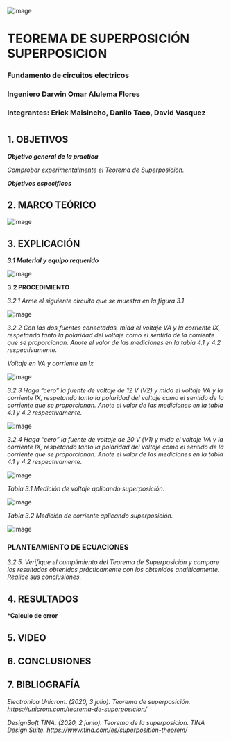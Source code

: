 ![image](https://user-images.githubusercontent.com/85728185/122873688-b1ff8480-d2f7-11eb-8db4-6c559deb9572.png)

# TEOREMA DE SUPERPOSICIÓN SUPERPOSICION

### Fundamento de circuitos electricos
### Ingeniero  Darwin Omar Alulema Flores

### Integrantes: Erick Maisincho, Danilo Taco, David Vasquez
#

## 1. OBJETIVOS

***Objetivo general de la practica***

_Comprobar experimentalmente el Teorema de Superposición._


***Objetivos especificos***



## 2. MARCO TEÓRICO 

![image](https://user-images.githubusercontent.com/84418933/125886098-1f10f1ed-f539-4b0f-a6ad-93e317228524.png)

## 3. EXPLICACIÓN

***3.1 Material y equipo requerido***

![image](https://user-images.githubusercontent.com/85259801/125874494-e5c47a45-8d5a-419b-9e12-74c3b6836b6e.png)


**3.2 PROCEDIMIENTO**

_3.2.1 Arme el siguiente circuito que se muestra en la figura 3.1_


![image](https://user-images.githubusercontent.com/85259801/125874582-3f35c5d8-a1e4-4b0b-922b-1fe97c6db8a9.png)


_3.2.2 Con las dos fuentes conectadas, mida el voltaje VA y la corriente IX, respetando
tanto la polaridad del voltaje como el sentido de la corriente que se proporcionan. Anote
el valor de las mediciones en la tabla 4.1 y 4.2 respectivamente._

_Voltaje en VA y corriente en Ix_

![image](https://user-images.githubusercontent.com/85259801/125901145-76b90561-84b7-4767-8208-6231e46f0449.png)


_3.2.3 Haga “cero” la fuente de voltaje de 12 V (V2) y mida el voltaje VA y la corriente
IX, respetando tanto la polaridad del voltaje como el sentido de la corriente que se
proporcionan. Anote el valor de las mediciones en la tabla 4.1 y 4.2 respectivamente._

![image](https://user-images.githubusercontent.com/85259801/125899633-73308937-7400-4fe2-bf31-a0ab2eb6faa3.png)


_3.2.4 Haga “cero” la fuente de voltaje de 20 V (V1) y mida el voltaje VA y la corriente
IX, respetando tanto la polaridad del voltaje como el sentido de la corriente que se
proporcionan. Anote el valor de las mediciones en la tabla 4.1 y 4.2 respectivamente._

![image](https://user-images.githubusercontent.com/85259801/125899801-320370c5-05f8-4004-8720-e102485a636f.png)


_Tabla 3.1 Medición de voltaje aplicando superposición._

![image](https://user-images.githubusercontent.com/85259801/125874896-3854429c-1d42-4c8e-8cae-017abb3466e3.png)

_Tabla 3.2 Medición de corriente aplicando superposición._

![image](https://user-images.githubusercontent.com/85259801/125874986-f3bdee29-a147-4e90-ad20-5d19c00030db.png)





### PLANTEAMIENTO DE ECUACIONES

_3.2.5. Verifique el cumplimiento del Teorema de Superposición y compare los
resultados obtenidos prácticamente con los obtenidos analíticamente. Realice sus
conclusiones._

## 4. RESULTADOS

***Calculo  de error**

## 5. VIDEO



## 6. CONCLUSIONES

## 7. BIBLIOGRAFÍA 

_Electrónica Unicrom. (2020, 3 julio). Teorema de superposición. https://unicrom.com/teorema-de-superposicion/_

_DesignSoft TINA. (2020, 2 junio). Teorema de la superposicion. TINA Design Suite. https://www.tina.com/es/superposition-theorem/_

